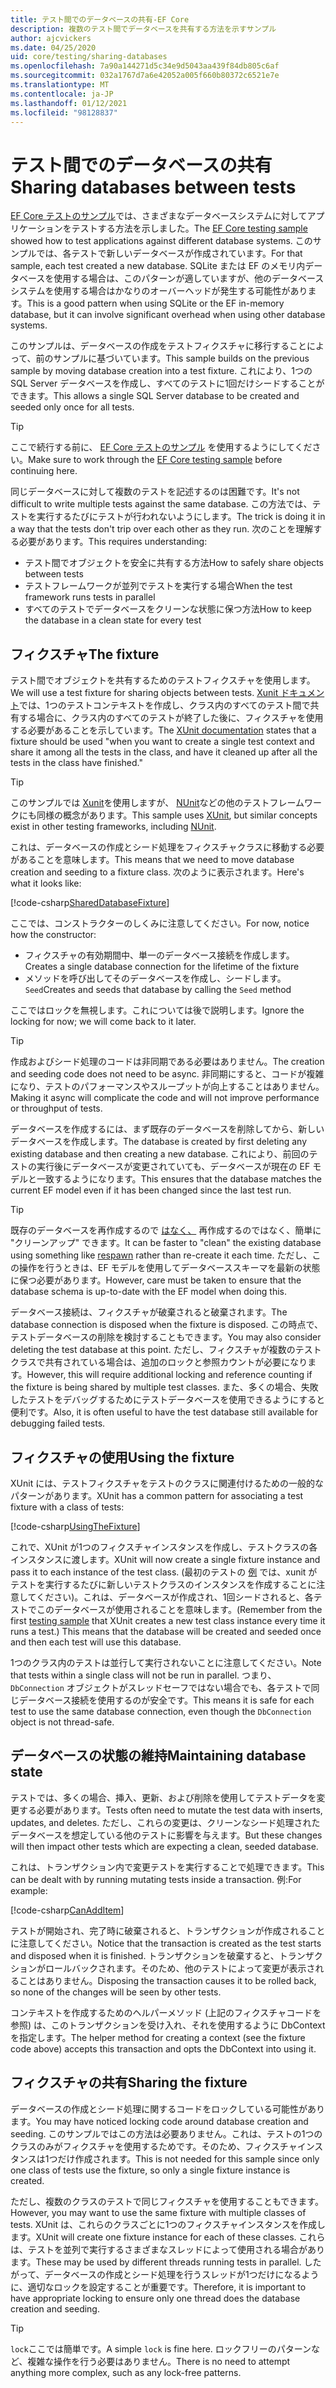 ```yaml
---
title: テスト間でのデータベースの共有-EF Core
description: 複数のテスト間でデータベースを共有する方法を示すサンプル
author: ajcvickers
ms.date: 04/25/2020
uid: core/testing/sharing-databases
ms.openlocfilehash: 7a90a144271d5c34e9d5043aa439f84db805c6af
ms.sourcegitcommit: 032a1767d7a6e42052a005f660b80372c6521e7e
ms.translationtype: MT
ms.contentlocale: ja-JP
ms.lasthandoff: 01/12/2021
ms.locfileid: "98128837"
---
```

# <a name="sharing-databases-between-tests"></a><span data-ttu-id="9658b-103">テスト間でのデータベースの共有</span><span class="sxs-lookup"><span data-stu-id="9658b-103">Sharing databases between tests</span></span>

<span data-ttu-id="9658b-104">[EF Core テストのサンプル](xref:core/testing/testing-sample)では、さまざまなデータベースシステムに対してアプリケーションをテストする方法を示しました。</span><span class="sxs-lookup"><span data-stu-id="9658b-104">The [EF Core testing sample](xref:core/testing/testing-sample) showed how to test applications against different database systems.</span></span>
<span data-ttu-id="9658b-105">このサンプルでは、各テストで新しいデータベースが作成されています。</span><span class="sxs-lookup"><span data-stu-id="9658b-105">For that sample, each test created a new database.</span></span>
<span data-ttu-id="9658b-106">SQLite または EF のメモリ内データベースを使用する場合は、このパターンが適していますが、他のデータベースシステムを使用する場合はかなりのオーバーヘッドが発生する可能性があります。</span><span class="sxs-lookup"><span data-stu-id="9658b-106">This is a good pattern when using SQLite or the EF in-memory database, but it can involve significant overhead when using other database systems.</span></span>

<span data-ttu-id="9658b-107">このサンプルは、データベースの作成をテストフィクスチャに移行することによって、前のサンプルに基づいています。</span><span class="sxs-lookup"><span data-stu-id="9658b-107">This sample builds on the previous sample by moving database creation into a test fixture.</span></span>
<span data-ttu-id="9658b-108">これにより、1つの SQL Server データベースを作成し、すべてのテストに1回だけシードすることができます。</span><span class="sxs-lookup"><span data-stu-id="9658b-108">This allows a single SQL Server database to be created and seeded only once for all tests.</span></span>

> [!TIP]
> <span data-ttu-id="9658b-109">ここで続行する前に、 [EF Core テストのサンプル](xref:core/testing/testing-sample) を使用するようにしてください。</span><span class="sxs-lookup"><span data-stu-id="9658b-109">Make sure to work through the [EF Core testing sample](xref:core/testing/testing-sample) before continuing here.</span></span>

<span data-ttu-id="9658b-110">同じデータベースに対して複数のテストを記述するのは困難です。</span><span class="sxs-lookup"><span data-stu-id="9658b-110">It's not difficult to write multiple tests against the same database.</span></span>
<span data-ttu-id="9658b-111">この方法では、テストを実行するたびにテストが行われないようにします。</span><span class="sxs-lookup"><span data-stu-id="9658b-111">The trick is doing it in a way that the tests don't trip over each other as they run.</span></span>
<span data-ttu-id="9658b-112">次のことを理解する必要があります。</span><span class="sxs-lookup"><span data-stu-id="9658b-112">This requires understanding:</span></span>

* <span data-ttu-id="9658b-113">テスト間でオブジェクトを安全に共有する方法</span><span class="sxs-lookup"><span data-stu-id="9658b-113">How to safely share objects between tests</span></span>
* <span data-ttu-id="9658b-114">テストフレームワークが並列でテストを実行する場合</span><span class="sxs-lookup"><span data-stu-id="9658b-114">When the test framework runs tests in parallel</span></span>
* <span data-ttu-id="9658b-115">すべてのテストでデータベースをクリーンな状態に保つ方法</span><span class="sxs-lookup"><span data-stu-id="9658b-115">How to keep the database in a clean state for every test</span></span>

## <a name="the-fixture"></a><span data-ttu-id="9658b-116">フィクスチャ</span><span class="sxs-lookup"><span data-stu-id="9658b-116">The fixture</span></span>

<span data-ttu-id="9658b-117">テスト間でオブジェクトを共有するためのテストフィクスチャを使用します。</span><span class="sxs-lookup"><span data-stu-id="9658b-117">We will use a test fixture for sharing objects between tests.</span></span>
<span data-ttu-id="9658b-118">[Xunit ドキュメント](https://xunit.net/docs/shared-context.html)では、1つのテストコンテキストを作成し、クラス内のすべてのテスト間で共有する場合に、クラス内のすべてのテストが終了した後に、フィクスチャを使用する必要があることを示しています。</span><span class="sxs-lookup"><span data-stu-id="9658b-118">The [XUnit documentation](https://xunit.net/docs/shared-context.html) states that a fixture should be used "when you want to create a single test context and share it among all the tests in the class, and have it cleaned up after all the tests in the class have finished."</span></span>

> [!TIP]
> <span data-ttu-id="9658b-119">このサンプルでは [Xunit](https://xunit.net/)を使用しますが、 [NUnit](https://nunit.org/)などの他のテストフレームワークにも同様の概念があります。</span><span class="sxs-lookup"><span data-stu-id="9658b-119">This sample uses [XUnit](https://xunit.net/), but similar concepts exist in other testing frameworks, including [NUnit](https://nunit.org/).</span></span>

<span data-ttu-id="9658b-120">これは、データベースの作成とシード処理をフィクスチャクラスに移動する必要があることを意味します。</span><span class="sxs-lookup"><span data-stu-id="9658b-120">This means that we need to move database creation and seeding to a fixture class.</span></span>
<span data-ttu-id="9658b-121">次のように表示されます。</span><span class="sxs-lookup"><span data-stu-id="9658b-121">Here's what it looks like:</span></span>

[!code-csharp[SharedDatabaseFixture](../../../samples/core/Miscellaneous/Testing/ItemsWebApi/SharedDatabaseTests/SharedDatabaseFixture.cs?name=SharedDatabaseFixture)]

<span data-ttu-id="9658b-122">ここでは、コンストラクターのしくみに注意してください。</span><span class="sxs-lookup"><span data-stu-id="9658b-122">For now, notice how the constructor:</span></span>

* <span data-ttu-id="9658b-123">フィクスチャの有効期間中、単一のデータベース接続を作成します。</span><span class="sxs-lookup"><span data-stu-id="9658b-123">Creates a single database connection for the lifetime of the fixture</span></span>
* <span data-ttu-id="9658b-124">メソッドを呼び出してそのデータベースを作成し、シードします。 `Seed`</span><span class="sxs-lookup"><span data-stu-id="9658b-124">Creates and seeds that database by calling the `Seed` method</span></span>

<span data-ttu-id="9658b-125">ここではロックを無視します。これについては後で説明します。</span><span class="sxs-lookup"><span data-stu-id="9658b-125">Ignore the locking for now; we will come back to it later.</span></span>

> [!TIP]
> <span data-ttu-id="9658b-126">作成およびシード処理のコードは非同期である必要はありません。</span><span class="sxs-lookup"><span data-stu-id="9658b-126">The creation and seeding code does not need to be async.</span></span>
> <span data-ttu-id="9658b-127">非同期にすると、コードが複雑になり、テストのパフォーマンスやスループットが向上することはありません。</span><span class="sxs-lookup"><span data-stu-id="9658b-127">Making it async will complicate the code and will not improve performance or throughput of tests.</span></span>

<span data-ttu-id="9658b-128">データベースを作成するには、まず既存のデータベースを削除してから、新しいデータベースを作成します。</span><span class="sxs-lookup"><span data-stu-id="9658b-128">The database is created by first deleting any existing database and then creating a new database.</span></span>
<span data-ttu-id="9658b-129">これにより、前回のテストの実行後にデータベースが変更されていても、データベースが現在の EF モデルと一致するようになります。</span><span class="sxs-lookup"><span data-stu-id="9658b-129">This ensures that the database matches the current EF model even if it has been changed since the last test run.</span></span>

> [!TIP]
> <span data-ttu-id="9658b-130">既存のデータベースを再作成するので [はなく、](https://jimmybogard.com/tag/respawn/) 再作成するのではなく、簡単に "クリーンアップ" できます。</span><span class="sxs-lookup"><span data-stu-id="9658b-130">It can be faster to "clean" the existing database using something like [respawn](https://jimmybogard.com/tag/respawn/) rather than re-create it each time.</span></span>
> <span data-ttu-id="9658b-131">ただし、この操作を行うときは、EF モデルを使用してデータベーススキーマを最新の状態に保つ必要があります。</span><span class="sxs-lookup"><span data-stu-id="9658b-131">However, care must be taken to ensure that the database schema is up-to-date with the EF model when doing this.</span></span>

<span data-ttu-id="9658b-132">データベース接続は、フィクスチャが破棄されると破棄されます。</span><span class="sxs-lookup"><span data-stu-id="9658b-132">The database connection is disposed when the fixture is disposed.</span></span>
<span data-ttu-id="9658b-133">この時点で、テストデータベースの削除を検討することもできます。</span><span class="sxs-lookup"><span data-stu-id="9658b-133">You may also consider deleting the test database at this point.</span></span>
<span data-ttu-id="9658b-134">ただし、フィクスチャが複数のテストクラスで共有されている場合は、追加のロックと参照カウントが必要になります。</span><span class="sxs-lookup"><span data-stu-id="9658b-134">However, this will require additional locking and reference counting if the fixture is being shared by multiple test classes.</span></span>
<span data-ttu-id="9658b-135">また、多くの場合、失敗したテストをデバッグするためにテストデータベースを使用できるようにすると便利です。</span><span class="sxs-lookup"><span data-stu-id="9658b-135">Also, it is often useful to have the test database still available for debugging failed tests.</span></span>

## <a name="using-the-fixture"></a><span data-ttu-id="9658b-136">フィクスチャの使用</span><span class="sxs-lookup"><span data-stu-id="9658b-136">Using the fixture</span></span>

<span data-ttu-id="9658b-137">XUnit には、テストフィクスチャをテストのクラスに関連付けるための一般的なパターンがあります。</span><span class="sxs-lookup"><span data-stu-id="9658b-137">XUnit has a common pattern for associating a test fixture with a class of tests:</span></span>

[!code-csharp[UsingTheFixture](../../../samples/core/Miscellaneous/Testing/ItemsWebApi/SharedDatabaseTests/SharedDatabaseTest.cs?name=UsingTheFixture)]

<span data-ttu-id="9658b-138">これで、XUnit が1つのフィクスチャインスタンスを作成し、テストクラスの各インスタンスに渡します。</span><span class="sxs-lookup"><span data-stu-id="9658b-138">XUnit will now create a single fixture instance and pass it to each instance of the test class.</span></span>
<span data-ttu-id="9658b-139">(最初のテストの [例](xref:core/testing/testing-sample) では、xunit がテストを実行するたびに新しいテストクラスのインスタンスを作成することに注意してください)。これは、データベースが作成され、1回シードされると、各テストでこのデータベースが使用されることを意味します。</span><span class="sxs-lookup"><span data-stu-id="9658b-139">(Remember from the first [testing sample](xref:core/testing/testing-sample) that XUnit creates a new test class instance every time it runs a test.) This means that the database will be created and seeded once and then each test will use this database.</span></span>

<span data-ttu-id="9658b-140">1つのクラス内のテストは並行して実行されないことに注意してください。</span><span class="sxs-lookup"><span data-stu-id="9658b-140">Note that tests within a single class will not be run in parallel.</span></span>
<span data-ttu-id="9658b-141">つまり、 `DbConnection` オブジェクトがスレッドセーフではない場合でも、各テストで同じデータベース接続を使用するのが安全です。</span><span class="sxs-lookup"><span data-stu-id="9658b-141">This means it is safe for each test to use the same database connection, even though the `DbConnection` object is not thread-safe.</span></span>

## <a name="maintaining-database-state"></a><span data-ttu-id="9658b-142">データベースの状態の維持</span><span class="sxs-lookup"><span data-stu-id="9658b-142">Maintaining database state</span></span>

<span data-ttu-id="9658b-143">テストでは、多くの場合、挿入、更新、および削除を使用してテストデータを変更する必要があります。</span><span class="sxs-lookup"><span data-stu-id="9658b-143">Tests often need to mutate the test data with inserts, updates, and deletes.</span></span>
<span data-ttu-id="9658b-144">ただし、これらの変更は、クリーンなシード処理されたデータベースを想定している他のテストに影響を与えます。</span><span class="sxs-lookup"><span data-stu-id="9658b-144">But these changes will then impact other tests which are expecting a clean, seeded database.</span></span>

<span data-ttu-id="9658b-145">これは、トランザクション内で変更テストを実行することで処理できます。</span><span class="sxs-lookup"><span data-stu-id="9658b-145">This can be dealt with by running mutating tests inside a transaction.</span></span>
<span data-ttu-id="9658b-146">例:</span><span class="sxs-lookup"><span data-stu-id="9658b-146">For example:</span></span>

[!code-csharp[CanAddItem](../../../samples/core/Miscellaneous/Testing/ItemsWebApi/SharedDatabaseTests/SharedDatabaseTest.cs?name=CanAddItem)]

<span data-ttu-id="9658b-147">テストが開始され、完了時に破棄されると、トランザクションが作成されることに注意してください。</span><span class="sxs-lookup"><span data-stu-id="9658b-147">Notice that the transaction is created as the test starts and disposed when it is finished.</span></span>
<span data-ttu-id="9658b-148">トランザクションを破棄すると、トランザクションがロールバックされます。そのため、他のテストによって変更が表示されることはありません。</span><span class="sxs-lookup"><span data-stu-id="9658b-148">Disposing the transaction causes it to be rolled back, so none of the changes will be seen by other tests.</span></span>

<span data-ttu-id="9658b-149">コンテキストを作成するためのヘルパーメソッド (上記のフィクスチャコードを参照) は、このトランザクションを受け入れ、それを使用するように DbContext を指定します。</span><span class="sxs-lookup"><span data-stu-id="9658b-149">The helper method for creating a context (see the fixture code above) accepts this transaction and opts the DbContext into using it.</span></span>

## <a name="sharing-the-fixture"></a><span data-ttu-id="9658b-150">フィクスチャの共有</span><span class="sxs-lookup"><span data-stu-id="9658b-150">Sharing the fixture</span></span>

<span data-ttu-id="9658b-151">データベースの作成とシード処理に関するコードをロックしている可能性があります。</span><span class="sxs-lookup"><span data-stu-id="9658b-151">You may have noticed locking code around database creation and seeding.</span></span>
<span data-ttu-id="9658b-152">このサンプルではこの方法は必要ありません。これは、テストの1つのクラスのみがフィクスチャを使用するためです。そのため、フィクスチャインスタンスは1つだけ作成されます。</span><span class="sxs-lookup"><span data-stu-id="9658b-152">This is not needed for this sample since only one class of tests use the fixture, so only a single fixture instance is created.</span></span>

<span data-ttu-id="9658b-153">ただし、複数のクラスのテストで同じフィクスチャを使用することもできます。</span><span class="sxs-lookup"><span data-stu-id="9658b-153">However, you may want to use the same fixture with multiple classes of tests.</span></span>
<span data-ttu-id="9658b-154">XUnit は、これらのクラスごとに1つのフィクスチャインスタンスを作成します。</span><span class="sxs-lookup"><span data-stu-id="9658b-154">XUnit will create one fixture instance for each of these classes.</span></span>
<span data-ttu-id="9658b-155">これらは、テストを並列で実行するさまざまなスレッドによって使用される場合があります。</span><span class="sxs-lookup"><span data-stu-id="9658b-155">These may be used by different threads running tests in parallel.</span></span>
<span data-ttu-id="9658b-156">したがって、データベースの作成とシード処理を行うスレッドが1つだけになるように、適切なロックを設定することが重要です。</span><span class="sxs-lookup"><span data-stu-id="9658b-156">Therefore, it is important to have appropriate locking to ensure only one thread does the database creation and seeding.</span></span>

> [!TIP]
> <span data-ttu-id="9658b-157">`lock`ここでは簡単です。</span><span class="sxs-lookup"><span data-stu-id="9658b-157">A simple `lock` is fine here.</span></span>
> <span data-ttu-id="9658b-158">ロックフリーのパターンなど、複雑な操作を行う必要はありません。</span><span class="sxs-lookup"><span data-stu-id="9658b-158">There is no need to attempt anything more complex, such as any lock-free patterns.</span></span>
